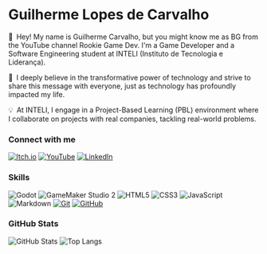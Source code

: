# Guilherme Lopes de Carvalho

👋&ensp;Hey! My name is Guilherme Carvalho, but you might know me as BG from the YouTube channel Rookie Game Dev. I'm a Game Developer and a Software Engineering student at INTELI (Instituto de Tecnologia e Liderança).

🌟&ensp;I deeply believe in the transformative power of technology and strive to share this message with everyone, just as technology has profoundly impacted my life.

💡&ensp;At INTELI, I engage in a Project-Based Learning (PBL) environment where I collaborate on projects with real companies, tackling real-world problems.

### Connect with me

[![Itch.io](https://img.shields.io/badge/-Itch.io-000?style=for-the-badge&logo=itch.io&logoColor=FF77A9)](https://gui23g.itch.io/)
[![YouTube](https://img.shields.io/badge/-YouTube-000?style=for-the-badge&logo=youtube&logoColor=FF0000)](http://www.youtube.com/@RookieGameDev)
[![LinkedIn](https://img.shields.io/badge/-LinkedIn-000?style=for-the-badge&logo=linkedin&logoColor=30A3DC)](https://www.linkedin.com/in/guilhermelopescarvalho/)

### Skills

![Godot](https://img.shields.io/badge/GDScript-000?style=for-the-badge&logo=godot-engine&logoColor=478CBF)
![GameMaker Studio 2](https://img.shields.io/badge/GameMaker-000?logo=gamemaker&logoColor=fff)
![HTML5](https://img.shields.io/badge/HTML-000?style=for-the-badge&logo=html5&logoColor=30A3DC)
![CSS3](https://img.shields.io/badge/CSS3-000?style=for-the-badge&logo=css3&logoColor=E94D5F)
![JavaScript](https://img.shields.io/badge/JavaScript-000?style=for-the-badge&logo=javascript&logoColor=30A3DC)
![Markdown](https://img.shields.io/badge/Markdown-000?style=for-the-badge&logo=markdown)
[![Git](https://img.shields.io/badge/Git-000?style=for-the-badge&logo=git&logoColor=E94D5F)](https://git-scm.com/doc)
[![GitHub](https://img.shields.io/badge/GitHub-000?style=for-the-badge&logo=github&logoColor=30A3DC)](https://docs.github.com/)

### GitHub Stats

![GitHub Stats](https://github-readme-stats.vercel.app/api?username=gui23g&theme=transparent&bg_color=000&border_color=30A3DC&show_icons=true&icon_color=30A3DC&title_color=E94D5F&text_color=FFF)
![Top Langs](https://github-readme-stats-git-masterrstaa-rickstaa.vercel.app/api/top-langs/?username=gui23g&layout=compact&bg_color=000&border_color=30A3DC&title_color=E94D5F&text_color=FFF)
